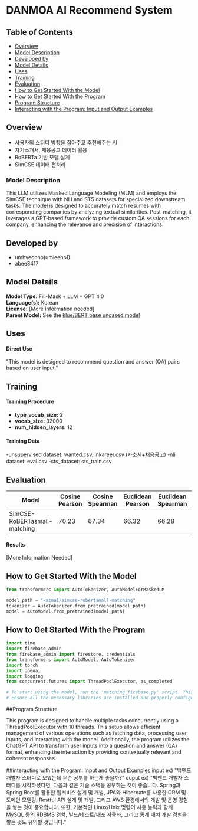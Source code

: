 # DANMOA AI Recommend System

## Table of Contents
- [Overview](#overview)
- [Model Description](#model-description)
- [Developed by](#developed-by)
- [Model Details](#model-details)
- [Uses](#uses)
- [Training](#training)
- [Evaluation](#evaluation)
- [How to Get Started With the Model](#how-to-get-started-with-the-model)
- [How to Get Started With the Program](#how-to-get-started-with-the-program)
- [Program Structure](#program-structure)
- [Interacting with the Program: Input and Output Examples](#interacting-with-the-program-input-and-output-examples)

## Overview
- 사용자의 스터디 방향을 잡아주고 추천해주는 AI
- 자기소개서, 채용공고 데이터 활용
- RoBERTa 기반 모델 설계
- SimCSE 데이터 전처리

### Model Description
This LLM utilizes Masked Language Modeling (MLM) and employs the SimCSE technique with NLI and STS datasets for specialized downstream tasks. The model is designed to accurately match resumes with corresponding companies by analyzing textual similarities. Post-matching, it leverages a GPT-based framework to provide custom QA sessions for each company, enhancing the relevance and precision of interactions.


## Developed by
- umhyeonho(umleeho1)
- abee3417

## Model Details
**Model Type:** Fill-Mask + LLM + GPT 4.0  
**Language(s):** Korean  
**License:** [More Information needed]  
**Parent Model:** See the [klue/BERT base uncased model](https://huggingface.co/klue/bert-base)


## Uses

#### Direct Use

"This model is designed to recommend question and answer (QA) pairs based on user input."


## Training


#### Training Procedure
* **type_vocab_size:** 2
* **vocab_size:** 32000
* **num_hidden_layers:** 12


#### Training Data
-unsupervised dataset: wanted.csv,linkareer.csv (자소서+채용공고)
-nli dataset: eval.csv
-sts_dataset: sts_train.csv

## Evaluation
| Model                         | Cosine Pearson | Cosine Spearman | Euclidean Pearson | Euclidean Spearman | Manhattan Pearson | Manhattan Spearman | Dot Pearson | Dot Spearman |
|-------------------------------|----------------|-----------------|-------------------|--------------------|-------------------|--------------------|-------------|--------------|
| SimCSE-RoBERTasmall-matching  | 70.23          | 67.34           | 66.32             | 66.28              | 63.44             | 61.52              | 59.08       | 60.08        |


#### Results

[More Information Needed]

## How to Get Started With the Model
```python
from transformers import AutoTokenizer, AutoModelForMaskedLM

model_path = "kazma1/simcse-robertsmall-matching"
tokenizer = AutoTokenizer.from_pretrained(model_path)
model = AutoModel.from_pretrained(model_path)
```
## How to Get Started With the Program
```python
import time
import firebase_admin
from firebase_admin import firestore, credentials
from transformers import AutoModel, AutoTokenizer
import torch
import openai
import logging
from concurrent.futures import ThreadPoolExecutor, as_completed

# To start using the model, run the 'matching_firebase.py' script. This script integrates the model with Firebase for processing user inputs and generating responses. 
# Ensure all the necessary libraries are installed and properly configured before executing the script.
```

##Program Structure

This program is designed to handle multiple tasks concurrently using a ThreadPoolExecutor with 10 threads. This setup allows efficient management of various operations such as fetching data, processing user inputs, and interacting with the model. Additionally, the program utilizes the ChatGPT API to transform user inputs into a question and answer (QA) format, enhancing the interaction by providing contextually relevant and coherent responses.

##interacting with the Program: Input and Output Examples
input ex) "백엔드 개발자 스터디로 모였는데 무슨 공부를 하는게 좋을까?"
ouput ex) "백엔드 개발자 스터디를 시작하셨다면, 다음과 같은 기술 스택을 공부하는 것이 좋습니다. Spring과 Spring Boot를 활용한 웹서비스 설계 및 개발, JPA와 Hibernate를 사용한 ORM 및 도메인 모델링, Restful API 설계 및 개발, 그리고 AWS 환경에서의 개발 및 운영 경험을 쌓는 것이 중요합니다. 또한, 기본적인 Linux/Unix 명령어 사용 능력과 함께 MySQL 등의 RDBMS 경험, 빌드/테스트/배포 자동화, 그리고 통계 배치 개발 경험을 쌓는 것도 유익할 것입니다."


